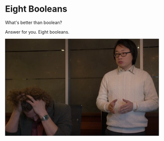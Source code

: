 # Eight Booleans

What's better than boolean?

Answer for you. Eight booleans.

![img.png](img.png)

#
